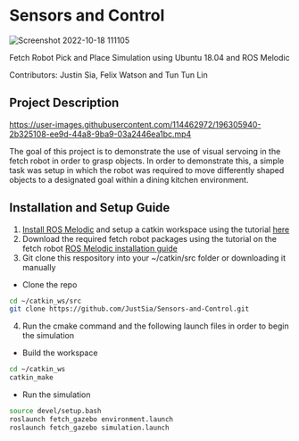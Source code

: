 # Sensors and Control
![Screenshot 2022-10-18 111105](https://user-images.githubusercontent.com/114462972/196306266-876cbc99-95ba-4eff-8eec-b6b92747ec01.png)


 Fetch Robot Pick and Place Simulation using Ubuntu 18.04 and ROS Melodic
 
 Contributors: Justin Sia, Felix Watson and Tun Tun Lin
 
 ## Project Description
 
https://user-images.githubusercontent.com/114462972/196305940-2b325108-ee9d-44a8-9ba9-03a2446ea1bc.mp4

The goal of this project is to demonstrate the use of visual servoing in the fetch robot in order to grasp objects. In order to demonstrate this, a simple task was setup in which the robot was required to move differently shaped objects to a designated goal within a dining kitchen environment. 
 
 ## Installation and Setup Guide
 1. [Install ROS Melodic](http://wiki.ros.org/melodic/Installation/Ubuntu) and setup a catkin workspace using the tutorial [here](http://wiki.ros.org/catkin/Tutorials/create_a_workspace)
 2. Download the required fetch robot packages using the tutorial on the fetch robot [ROS Melodic installation guide](https://docs.fetchrobotics.com/indigo_to_melodic.html)
 3. Git clone this respository into your ~/catkin/src folder or downloading it manually
 * Clone the repo
 ```sh
 cd ~/catkin_ws/src
 git clone https://github.com/JustSia/Sensors-and-Control.git
 ```
 4. Run the cmake command and the following launch files in order to begin the simulation
 * Build the workspace
 ```sh
 cd ~/catkin_ws
 catkin_make
 ```
 * Run the simulation
 ```sh
 source devel/setup.bash
 roslaunch fetch_gazebo environment.launch 
 roslaunch fetch_gazebo simulation.launch  
 ```
